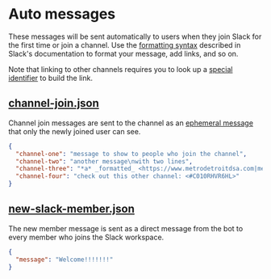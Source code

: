# Auto messages
These messages will be sent automatically to users when they join Slack for the first time or join a channel. Use the [formatting syntax](https://api.slack.com/reference/surfaces/formatting) described in Slack's documentation to format your message, add links, and so on.

Note that linking to other channels requires you to look up a [special identifier](https://api.slack.com/reference/surfaces/formatting#linking-channels) to build the link.

## [channel-join.json](channel-join.json)
Channel join messages are sent to the channel as an [ephemeral message](https://api.slack.com/messaging/managing#ephemeral) that only the newly joined user can see.

```json
{
  "channel-one": "message to show to people who join the channel",
  "channel-two": "another message\nwith two lines",
  "channel-three": "*a* _formatted_ <https://www.metrodetroitdsa.com|message>",
  "channel-four": "check out this other channel: <#C010RHVR6HL>"
}
```

## [new-slack-member.json](channel-join.json)
The new member message is sent as a direct message from the bot to every member who joins the Slack workspace.

```json
{
  "message": "Welcome!!!!!!!"
}
```
